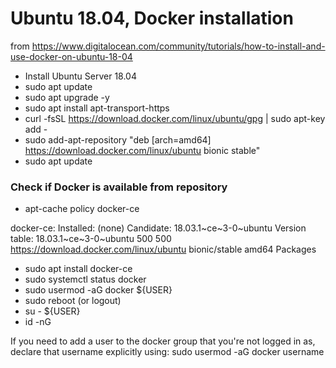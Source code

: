 # Ubuntu 18.04, Docker installation
from https://www.digitalocean.com/community/tutorials/how-to-install-and-use-docker-on-ubuntu-18-04

  - Install Ubuntu Server 18.04
  - sudo apt update
  - sudo apt upgrade -y
  - sudo apt install apt-transport-https
  - curl -fsSL https://download.docker.com/linux/ubuntu/gpg | sudo apt-key add -
  - sudo add-apt-repository "deb [arch=amd64] https://download.docker.com/linux/ubuntu bionic stable"
  - sudo apt update

###  Check if Docker is available from repository

  - apt-cache policy docker-ce

  docker-ce:
    Installed: (none)
    Candidate: 18.03.1\~ce\~3-0\~ubuntu
    Version table:
       18.03.1\~ce\~3\-0\~ubuntu 500
          500 https://download.docker.com/linux/ubuntu bionic/stable amd64 Packages

  - sudo apt install docker-ce
  - sudo systemctl status docker
  - sudo usermod -aG docker ${USER}
  - sudo reboot (or logout)
  - su - ${USER}
  - id -nG

  If you need to add a user to the docker group that you're not logged in as, declare that username explicitly using: sudo usermod -aG docker username

